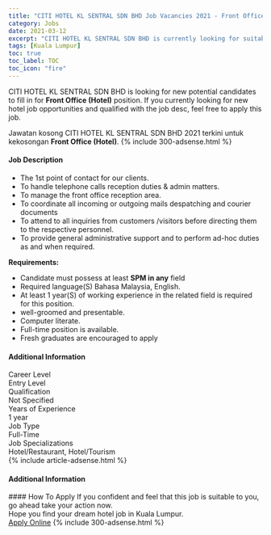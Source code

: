 ```yaml
---
title: "CITI HOTEL KL SENTRAL SDN BHD Job Vacancies 2021 - Front Office (Hotel)" 
category: Jobs 
date: 2021-03-12 
excerpt: "CITI HOTEL KL SENTRAL SDN BHD is currently looking for suitable person to fill in the Front Office (Hotel) which positioned at Kuala Lumpur" 
tags: [Kuala Lumpur] 
toc: true 
toc_label: TOC 
toc_icon: "fire" 
--- 
```


<p>CITI HOTEL KL SENTRAL SDN BHD is looking for new potential candidates to fill in for <b>Front Office (Hotel)</b> position. If you currently looking for new hotel job opportunities and qualified with the job desc, feel free to apply this job.
</p>Jawatan kosong CITI HOTEL KL SENTRAL SDN BHD 2021 terkini untuk kekosongan <b>Front Office (Hotel)</b>. 
{% include 300-adsense.html %} 
<div><div><div><div><div><h4>Job Description</h4></div><div><div><span><div><ul><li>The 1st point of contact for our clients.</li><li>To handle telephone calls reception duties &amp; admin matters.</li><li>To manage the front office reception area.</li><li>To coordinate all incoming or outgoing mails despatching and courier documents</li><li>To attend to all inquiries from customers /visitors before directing them to the respective personnel.</li><li>To provide general administrative support and to perform ad-hoc duties as and when required.</li></ul><p><strong>Requirements:</strong></p><ul><li>Candidate must possess at least&#160;<strong>SPM&#160;in any</strong> field</li><li>Required language(S) Bahasa Malaysia, English.</li><li>At least 1 year(S) of working experience in the related field is required for this position.</li><li>well-groomed and presentable.</li><li>Computer literate.</li><li>Full-time position is available.</li><li>Fresh graduates are encouraged to apply</li></ul></div></span></div></div></div></div><div><div><div><h4>Additional Information</h4></div><div><div><div><div><div><div><div><span>Career Level</span></div><div><span>Entry Level</span></div></div></div></div><div><div><div><div><span>Qualification</span></div><div><span>Not Specified</span></div></div></div></div><div><div><div><div><span>Years of Experience</span></div><div><span>1 year</span></div></div></div></div><div><div><div><div><span>Job Type</span></div><div><span>Full-Time</span></div></div></div></div><div><div><div><div><span>Job Specializations</span></div><div><span>Hotel/Restaurant, Hotel/Tourism</span></div></div></div></div></div></div></div></div></div></div></div> 
{% include article-adsense.html %} 
<div><h4>Additional Information</h4></div> 
#### How To Apply 
If you confident and feel that this job is suitable to you, go ahead take your action now. <br/> 
Hope you find your dream hotel job in Kuala Lumpur. <br/> 
<a href="https://www.jobstreet.com.my/en/job/front-office-hotel-4500256?jobId=jobstreet-my-job-4500256" class="btn btn--info" target="_blank" rel="nofollow noopenner">Apply Online</a> 
{% include 300-adsense.html %} 